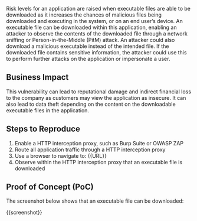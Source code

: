 Risk levels for an application are raised when executable files are able to be downloaded as it increases the chances of malicious files being downloaded and executing in the system, or on an end user’s device. An executable file can be downloaded within this application, enabling an attacker to observe the contents of the downloaded file through a network sniffing or Person-in-the-Middle (PitM) attack. An attacker could also download a malicious executable instead of the intended file. If the downloaded file contains sensitive information, the attacker could use this to perform further attacks on the application or impersonate a user.

## Business Impact

This vulnerability can lead to reputational damage and indirect financial loss to the company as customers may view the application as insecure. It can also lead to data theft depending on the content on the downloadable executable files in the application.

## Steps to Reproduce

1. Enable a HTTP interception proxy, such as Burp Suite or OWASP ZAP
1. Route all application traffic through a HTTP interception proxy
1. Use a browser to navigate to: {{URL}}
1. Observe within the HTTP interception proxy that an executable file is downloaded

## Proof of Concept (PoC)

The screenshot below shows that an executable file can be downloaded:

{{screenshot}}
